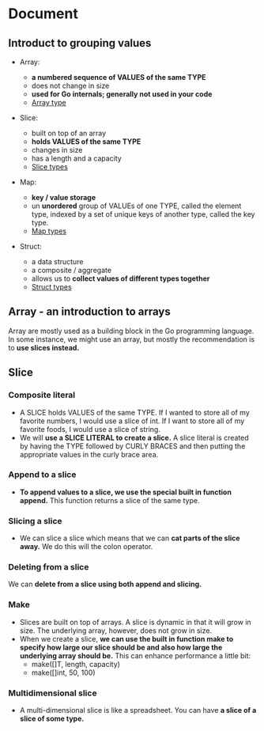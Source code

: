 # Document

## Introduct to grouping values

- Array:

  - **a numbered sequence of VALUES of the same TYPE**
  - does not change in size
  - **used for Go internals; generally not used in your code**
  - [Array type](https://go.dev/ref/spec#Array_types)

- Slice:

  - built on top of an array
  - **holds VALUES of the same TYPE**
  - changes in size
  - has a length and a capacity
  - [Slice types](https://go.dev/ref/spec#Slice_types)

- Map:
  - **key / value storage**
  - un **unordered** group of VALUEs of one TYPE, called the element type, indexed by a set of unique keys of another type, called the key type.
  - [Map types](https://go.dev/ref/spec#Map_types)

- Struct:
  - a data structure
  - a composite / aggregate
  - allows us to **collect values of different types together**
  - [Struct types](https://go.dev/ref/spec#Struct_types)

## Array - an introduction to arrays

Array are mostly used as a building block in the Go programming language. In some instance, we might use an array, but mostly the recommendation is to **use slices instead.**

## Slice

### Composite literal

- A SLICE holds VALUES of the same TYPE. If I wanted to store all of my favorite numbers, I would use a slice of int. If I want to store all of my favorite foods, I would use a slice of string.
- We will **use a SLICE LITERAL to create a slice.** A slice literal is created by having the TYPE followed by CURLY BRACES and then putting the appropriate values in the curly brace area.

### Append to a slice

- **To append values to a slice, we use the special built in function append.** This function returns a slice of the same type.

### Slicing a slice

- We can slice a slice which means that we can **cat parts of the slice away.** We do this will the colon operator.

### Deleting from a slice

We can **delete from a slice using both append and slicing.**

### Make

- Slices are built on top of arrays. A slice is dynamic in that it will grow in size. The underlying array, however, does not grow in size.
- When we create a slice, **we can use the built in function make to specify how large our slice should be and also how large the underlying array should be.** This can enhance performance a little bit:
  - make([]T, length, capacity)
  - make([]int, 50, 100)

### Multidimensional slice

- A multi-dimensional slice is like a spreadsheet. You can have **a slice of a slice of some type.**
